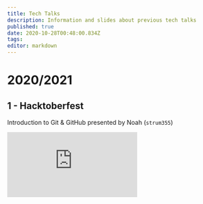 ```yaml
---
title: Tech Talks
description: Information and slides about previous tech talks
published: true
date: 2020-10-28T00:48:00.834Z
tags: 
editor: markdown
---
```


# 2020/2021

## 1 - Hacktoberfest

Introduction to Git & GitHub presented by Noah (`strum355`)


<iframe referrerpolicy="no-referrer" src="https://docs.google.com/viewer?url=https://wiki.netsoc.co/tech-talks/2020-2021/1-noah-hacktoberfest.pdf&embedded=true" frameBorder="0"></iframe>
